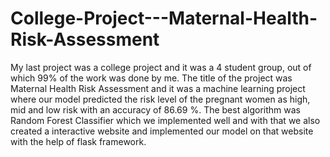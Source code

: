 # College-Project---Maternal-Health-Risk-Assessment
My last project was a college project and it was a 4 student group, out of which 99% of the work was done by me. The title of the project was Maternal Health Risk Assessment and it was a machine learning project where our model predicted the risk level of the pregnant women as high, mid and low risk with an accuracy of 86.69 %. The best algorithm was Random Forest Classifier which we implemented well and with that we also created a interactive website and implemented our model on that website with the help of flask framework.
